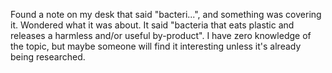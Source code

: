 Found a note on my desk that said "bacteri...", and something was covering it. Wondered what it was about. It said "bacteria that eats plastic and releases a 
harmless and/or useful by-product". I have zero knowledge of the topic, but maybe someone will find it interesting unless it's already being researched.
